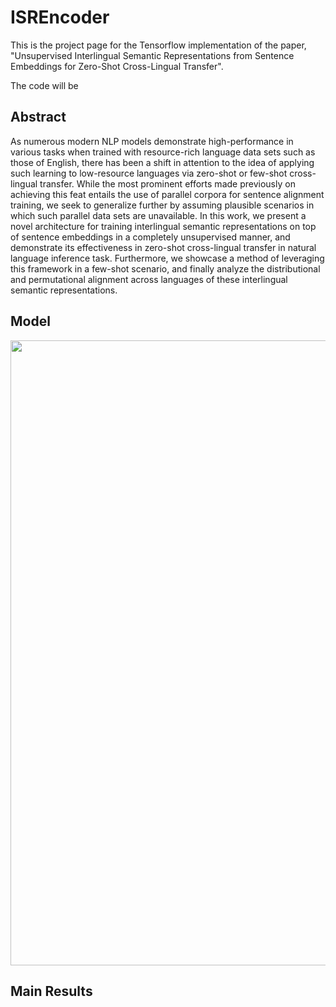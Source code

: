 # ISREncoder

This is the project page for the Tensorflow implementation of the paper, "Unsupervised Interlingual Semantic Representations from Sentence Embeddings for Zero-Shot Cross-Lingual Transfer".

The code will be 



## Abstract

As numerous modern NLP models demonstrate high-performance in various tasks when trained with resource-rich language data sets such as those of English, there has been a shift in attention to the idea of applying such learning to low-resource languages via zero-shot or few-shot cross-lingual transfer. While the most prominent efforts made previously on achieving this feat entails the use of parallel corpora for sentence alignment training, we seek to generalize further by assuming plausible scenarios in which such parallel data sets are unavailable. In this work, we present a novel architecture for training interlingual semantic representations on top of sentence embeddings in a completely unsupervised manner, and demonstrate its effectiveness in zero-shot cross-lingual transfer in natural language inference task. Furthermore, we showcase a method of leveraging this framework in a few-shot scenario, and finally analyze the distributional and permutational alignment across languages of these interlingual semantic representations.

## Model

<img src="https://junyanz.github.io/CycleGAN/images/teaser_high_res.jpg" width="1000px"/>

## Main Results

